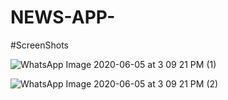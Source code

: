 # NEWS-APP-
#ScreenShots

![WhatsApp Image 2020-06-05 at 3 09 21 PM (1)](https://user-images.githubusercontent.com/61863033/83865601-0adb9980-a744-11ea-9149-f277ac733043.jpeg)

![WhatsApp Image 2020-06-05 at 3 09 21 PM (2)](https://user-images.githubusercontent.com/61863033/83865783-50986200-a744-11ea-81c5-92d12edac081.jpeg)
